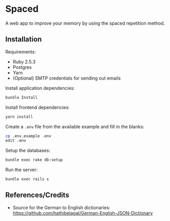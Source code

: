 # Spaced

A web app to improve your memory by using the spaced repetition method.

## Installation

Requirements:

- Ruby 2.5.3
- Postgres
- Yarn
- (Optional) SMTP credentials for sending out emails

Install application dependencies:

```sh
bundle Install
```

Install frontend dependencies:

```sh
yarn install
```

Create a `.env` file from the available example and fill in the blanks:

```sh
cp .env.example .env
edit .env
```

Setup the databases:

```sh
bundle exec rake db:setup
```

Run the server:

```sh
bundle exec rails s
```

## References/Credits

- Source for the German to English dictionaries: <https://github.com/hathibelagal/German-English-JSON-Dictionary>
